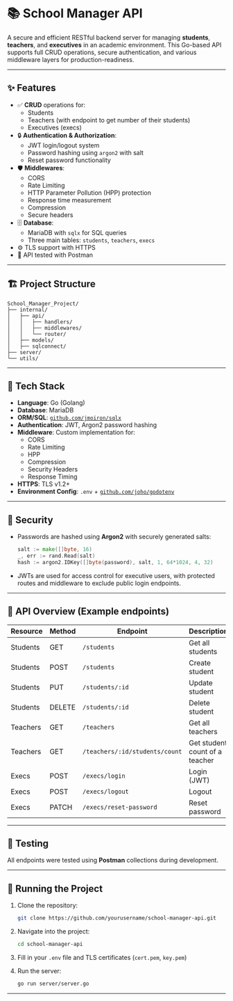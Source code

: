 # 📚 School Manager API

A secure and efficient RESTful backend server for managing **students**, **teachers**, and **executives** in an academic environment. This Go-based API supports full CRUD operations, secure authentication, and various middleware layers for production-readiness.

---

## ✨ Features

- ✅ **CRUD** operations for:
  - Students
  - Teachers (with endpoint to get number of their students)
  - Executives (execs)
- 🔒 **Authentication & Authorization**:
  - JWT login/logout system
  - Password hashing using `argon2` with salt
  - Reset password functionality
- 🛡️ **Middlewares**:
  - CORS
  - Rate Limiting
  - HTTP Parameter Pollution (HPP) protection
  - Response time measurement
  - Compression
  - Secure headers
- 🗄️ **Database**:
  - MariaDB with `sqlx` for SQL queries
  - Three main tables: `students`, `teachers`, `execs`
- ⚙️ TLS support with HTTPS
- 🧪 API tested with Postman

---

## 🏗️ Project Structure

```
School_Manager_Project/
├── internal/
│   ├── api/
│   │   ├── handlers/
│   │   ├── middlewares/
│   │   └── router/
│   ├── models/
│   ├── sqlconnect/
├── server/
└── utils/
```

---

## 🧪 Tech Stack

- **Language**: Go (Golang)
- **Database**: MariaDB
- **ORM/SQL**: [`github.com/jmoiron/sqlx`](https://github.com/jmoiron/sqlx)
- **Authentication**: JWT, Argon2 password hashing
- **Middleware**: Custom implementation for:
  - CORS
  - Rate Limiting
  - HPP
  - Compression
  - Security Headers
  - Response Timing
- **HTTPS**: TLS v1.2+
- **Environment Config**: `.env` + [`github.com/joho/godotenv`](https://github.com/joho/godotenv)

---

## 🔐 Security

- Passwords are hashed using **Argon2** with securely generated salts:
  
  ```go
  salt := make([]byte, 16)
  _, err := rand.Read(salt)
  hash := argon2.IDKey([]byte(password), salt, 1, 64*1024, 4, 32)
  ```

- JWTs are used for access control for executive users, with protected routes and middleware to exclude public login endpoints.

---

## 🧭 API Overview (Example endpoints)

| Resource | Method | Endpoint | Description |
|----------|--------|----------|-------------|
| Students | GET | `/students` | Get all students |
| Students | POST | `/students` | Create student |
| Students | PUT | `/students/:id` | Update student |
| Students | DELETE | `/students/:id` | Delete student |
| Teachers | GET | `/teachers` | Get all teachers |
| Teachers | GET | `/teachers/:id/students/count` | Get student count of a teacher |
| Execs | POST | `/execs/login` | Login (JWT) |
| Execs | POST | `/execs/logout` | Logout |
| Execs | PATCH | `/execs/reset-password` | Reset password |

---

## 🧪 Testing

All endpoints were tested using **Postman** collections during development.

---

## 🚀 Running the Project

1. Clone the repository:
   ```bash
   git clone https://github.com/yourusername/school-manager-api.git
   ```

2. Navigate into the project:
   ```bash
   cd school-manager-api
   ```

3. Fill in your `.env` file and TLS certificates (`cert.pem`, `key.pem`)

4. Run the server:
   ```bash
   go run server/server.go
   ```

---

